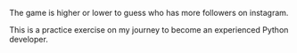 The game is higher or lower to guess who has more followers on instagram.

This is a practice exercise on my journey to become an experienced Python developer.
